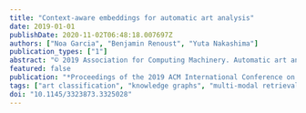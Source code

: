 ```yaml
---
title: "Context-aware embeddings for automatic art analysis"
date: 2019-01-01
publishDate: 2020-11-02T06:48:18.007697Z
authors: ["Noa Garcia", "Benjamin Renoust", "Yuta Nakashima"]
publication_types: ["1"]
abstract: "© 2019 Association for Computing Machinery. Automatic art analysis aims to classify and retrieve artistic representations from a collection of images by using computer vision and machine learning techniques. In this work, we propose to enhance visual representations from neural networks with contextual artistic information. Whereas visual representations are able to capture information about the content and the style of an artwork, our proposed context-aware embeddings additionally encode relationships between different artistic attributes, such as author, school, or historical period. We design two different approaches for using context in automatic art analysis. In the first one, contextual data is obtained through a multi-task learning model, in which several attributes are trained together to find visual relationships between elements. In the second approach, context is obtained through an art-specific knowledge graph, which encodes relationships between artistic attributes. An exhaustive evaluation of both of our models in several art analysis problems, such as author identification, type classification, or cross-modal retrieval, show that performance is improved by up to 7.3% in art classification and 37.24% in retrieval when context-aware embeddings are used."
featured: false
publication: "*Proceedings of the 2019 ACM International Conference on Multimedia Retrieval (ICMR)*"
tags: ["art classification", "knowledge graphs", "multi-modal retrieval", "buddha", "kbqa"]
doi: "10.1145/3323873.3325028"
---
```


